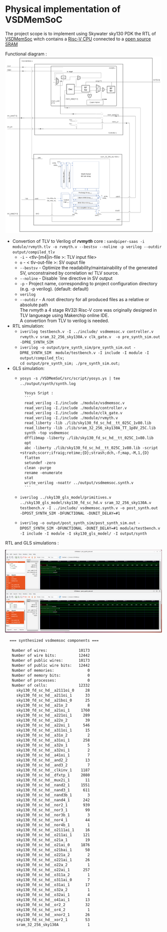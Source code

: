 # Physical implementation of VSDMemSoC

The project scope is to implement using Skywater sky130 PDK the RTL of [VSDMemSoc](https://github.com/vsdip/VSDMemSoC) witch contains a [Risc-V CPU](https://github.com/RISCV-MYTH-WORKSHOP/riscv_myth_workshop_nov22-MihaiHMO/settings) connected to a [open source SRAM](https://github.com/vsdip/vsdsram_sky130)  

Functional diagram :  
![SoC Diagram](Imgs/SoC_struct.png)  

- Convertion of TLV to Verilog of **_rvmyth_** core : `sandpiper-saas -i module/rvmyth.tlv -o rvmyth.v --bestsv --noline -p verilog --outdir output/compiled_tlv`  
    - `-i` - <tlv-[m4]in-file >: TLV input file>
    - `o` - < tlv-out-file >: SV ouput file
    - `--bestsv` - Optimize the readability/maintainability of the generated SV, unconstrained by correlation w/ TLV source.
    - `--noline` - Disable `line directive in SV output
    - `-p` - Project name, corresponding to project configuration directory (e.g. -p verilog). (default: default)   
    - `verilog` 
    - `--outdir` - A root directory for all produced files as a relative or absolute path  
  The _rvmyth_ a 4 stage RV32I Risc-V core was originally designed in TLV langueage using Makerchip online IDE.  
  A convertion from TLV to verilog is needed.    
- RTL simulation:  
    - `iverilog testbench.v -I ../include/ vsdmemsoc.v controller.v rvmyth.v sram_32_256_sky130A.v clk_gate.v  -o pre_synth_sim.out -DPRE_SYNTH_SIM`
    - `iverilog -o output/pre_synth_sim/pre_synth_sim.out -DPRE_SYNTH_SIM  module/testbench.v -I include -I module -I output/compiled_tlv;`    
     `cd output/pre_synth_sim; ./pre_synth_sim.out;`
- GLS simulation:  
    - `yosys -s /VSDMemSoC/src/script/yosys.ys | tee ../output/synth/synth.log`  

            Yosys Sript :  
            ```
            read_verilog -I./include ./module/vsdmemsoc.v
            read_verilog -I./include ./module/controller.v
            read_verilog -I./include ./module/clk_gate.v
            read_verilog -I./include ./module/rvmyth.v
            read_liberty -lib ./lib/sky130_fd_sc_hd__tt_025C_1v80.lib
            read_liberty -lib ./lib/sram_32_256_sky130A_TT_1p8V_25C.lib
            synth -top vsdmemsoc
            dfflibmap -liberty ./lib/sky130_fd_sc_hd__tt_025C_1v80.lib
            opt
            abc -liberty ./lib/sky130_fd_sc_hd__tt_025C_1v80.lib -script +strash;scorr;ifraig;retime;{D};strash;dch,-f;map,-M,1,{D}
            flatten
            setundef -zero
            clean -purge
            rename -enumerate
            stat
            write_verilog -noattr ../output/vsdmemsoc.synth.v
            ```
    - `iverilog ../sky130_gls_model/primitives.v ../sky130_gls_model/sky130_fd_sc_hd.v sram_32_256_sky130A.v testbench.v -I ../include/ vsdmemsoc.synth.v -o post_synth.out -DPOST_SYNTH_SIM -DFUNCTIONAL -DUNIT_DELAY=#1`
    - `iverilog -o output/post_synth_sim/post_synth_sim.out -DPOST_SYNTH_SIM -DFUNCTIONAL -DUNIT_DELAY=#1 module/testbench.v -I include -I module -I sky130_gls_model/ -I output/synth`

RTL and GLS simulations :  

![](Imgs/VSDMemSoC_sims.png)
    
```  
  === synthesized vsdmemsoc components === 

   Number of wires:              10173
   Number of wire bits:          12442
   Number of public wires:       10173
   Number of public wire bits:   12442
   Number of memories:               0
   Number of memory bits:            0
   Number of processes:              0
   Number of cells:              12332
     sky130_fd_sc_hd__a2111oi_0     28
     sky130_fd_sc_hd__a211oi_1      33
     sky130_fd_sc_hd__a21boi_0      25
     sky130_fd_sc_hd__a21o_2         8
     sky130_fd_sc_hd__a21oi_1     1760
     sky130_fd_sc_hd__a221oi_1     289
     sky130_fd_sc_hd__a22o_2        39
     sky130_fd_sc_hd__a22oi_1      546
     sky130_fd_sc_hd__a311oi_1      15
     sky130_fd_sc_hd__a31o_2         2
     sky130_fd_sc_hd__a31oi_1      258
     sky130_fd_sc_hd__a32o_1         5
     sky130_fd_sc_hd__a32oi_1        2
     sky130_fd_sc_hd__a41oi_1        7
     sky130_fd_sc_hd__and2_2        13
     sky130_fd_sc_hd__and3_2         7
     sky130_fd_sc_hd__clkinv_1    1187
     sky130_fd_sc_hd__dfxtp_1     2080
     sky130_fd_sc_hd__mux2i_1       11
     sky130_fd_sc_hd__nand2_1     1551
     sky130_fd_sc_hd__nand3_1      611
     sky130_fd_sc_hd__nand3b_1       3
     sky130_fd_sc_hd__nand4_1      242
     sky130_fd_sc_hd__nor2_1       939
     sky130_fd_sc_hd__nor3_1        99
     sky130_fd_sc_hd__nor3b_1        3
     sky130_fd_sc_hd__nor4_1        44
     sky130_fd_sc_hd__nor4b_1        1
     sky130_fd_sc_hd__o2111ai_1     16
     sky130_fd_sc_hd__o211ai_1     121
     sky130_fd_sc_hd__o21a_1        19
     sky130_fd_sc_hd__o21ai_0     1876
     sky130_fd_sc_hd__o21bai_1      50
     sky130_fd_sc_hd__o221a_2        2
     sky130_fd_sc_hd__o221ai_1      26
     sky130_fd_sc_hd__o22a_2         1
     sky130_fd_sc_hd__o22ai_1      257
     sky130_fd_sc_hd__o311a_2        1
     sky130_fd_sc_hd__o311ai_0       7
     sky130_fd_sc_hd__o31ai_1       17
     sky130_fd_sc_hd__o32a_2         1
     sky130_fd_sc_hd__o32ai_1        4
     sky130_fd_sc_hd__o41ai_1       13
     sky130_fd_sc_hd__or2_2         32
     sky130_fd_sc_hd__or4_2          1
     sky130_fd_sc_hd__xnor2_1       26
     sky130_fd_sc_hd__xor2_1        53
     sram_32_256_sky130A             1
```
